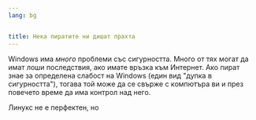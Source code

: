 ```yaml
---
lang: bg


title: Нека пиратите ни дишат прахта
---
```


Windows има <i>много</i> проблеми със сигурността. Много от тях могат да имат лоши последствия, ако имате връзка към Интернет. Ако пират знае за определена слабост на Windows (един вид "дупка в сигурността"), тогава той може да се свърже с компютъра ви и през повечето време да има контрол над него.
 

Линукс не е перфектен, но




